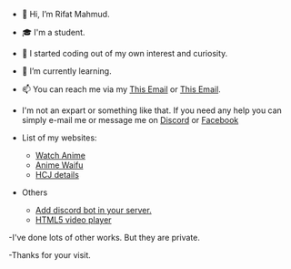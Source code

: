 - 👋 Hi, I’m Rifat Mahmud.
- 🎓 I'm a student.
- 🌈 I started coding out of my own interest and curiosity.
- 🌱 I’m currently learning.
- 📫 You can reach me via my <a href="mailto:rifatmahmudpc@gmail.com">This Email</a> or <a href="mailto:rifatmahmudpc@gmail.com">This Email</a>.
- I'm not an expart or something like that. If you need any help you can simply e-mail me or message me on <a href="https://discord.com/channels/Rifat#1141">Discord</a> or <a href="https://www.facebook.com/messages/t/rifatno1.fb">Facebook</a>


- List of my websites:
  - <a href="https://ani-me.netlify.app">Watch Anime</a>
  - <a href="https://anime-waifu.netlify.app">Anime Waifu</a>
  - <a href="https://just-try.netlify.app/">HCJ details</a>
- Others
  - <a href="https://discord.com/oauth2/authorize?client_id=812537560030117928&permissions=8&scope=bot">Add discord bot in your server.</a>
  - <a href="https://github.com/RifatMahmudno-1/video-player">HTML5 video player</a>

-I've done lots of other works. But they are private.

-Thanks for your visit.
